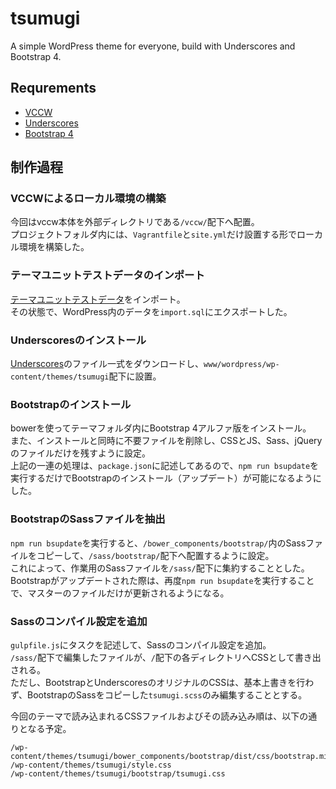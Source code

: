 # tsumugi

A simple WordPress theme for everyone, build with Underscores and Bootstrap 4.

## Requrements

- [VCCW](http://vccw.cc/)
- [Underscores](http://underscores.me/)
- [Bootstrap 4](http://v4-alpha.getbootstrap.com/)

## 制作過程

### VCCWによるローカル環境の構築

今回はvccw本体を外部ディレクトリである`/vccw/`配下へ配置。  
プロジェクトフォルダ内には、`Vagrantfile`と`site.yml`だけ設置する形でローカル環境を構築した。

### テーマユニットテストデータのインポート

[テーマユニットテストデータ](https://wpdocs.osdn.jp/%E3%83%86%E3%83%BC%E3%83%9E%E3%83%A6%E3%83%8B%E3%83%83%E3%83%88%E3%83%86%E3%82%B9%E3%83%88)をインポート。  
その状態で、WordPress内のデータを`import.sql`にエクスポートした。

### Underscoresのインストール

[Underscores](http://underscores.me/)のファイル一式をダウンロードし、`www/wordpress/wp-content/themes/tsumugi`配下に設置。

### Bootstrapのインストール

bowerを使ってテーマフォルダ内にBootstrap 4アルファ版をインストール。  
また、インストールと同時に不要ファイルを削除し、CSSとJS、Sass、jQueryのファイルだけを残すように設定。  
上記の一連の処理は、`package.json`に記述してあるので、`npm run bsupdate`を実行するだけでBootstrapのインストール（アップデート）が可能になるようにした。

### BootstrapのSassファイルを抽出

`npm run bsupdate`を実行すると、`/bower_components/bootstrap/`内のSassファイルをコピーして、`/sass/bootstrap/`配下へ配置するように設定。  
これによって、作業用のSassファイルを`/sass/`配下に集約することとした。  
Bootstrapがアップデートされた際は、再度`npm run bsupdate`を実行することで、マスターのファイルだけが更新されるようになる。

### Sassのコンパイル設定を追加

`gulpfile.js`にタスクを記述して、Sassのコンパイル設定を追加。  
`/sass/`配下で編集したファイルが、`/`配下の各ディレクトリへCSSとして書き出される。  
ただし、BootstrapとUnderscoresのオリジナルのCSSは、基本上書きを行わず、BootstrapのSassをコピーした`tsumugi.scss`のみ編集することとする。

今回のテーマで読み込まれるCSSファイルおよびその読み込み順は、以下の通りとなる予定。

```
/wp-content/themes/tsumugi/bower_components/bootstrap/dist/css/bootstrap.min.css
/wp-content/themes/tsumugi/style.css
/wp-content/themes/tsumugi/bootstrap/tsumugi.css
```
